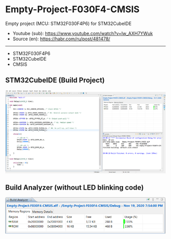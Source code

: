 # Empty-Project-F030F4-CMSIS
 Empty project (MCU: STM32F030F4P6) for STM32CubeIDE 
* Youtube (sub): https://www.youtube.com/watch?v=Iw_AXH7YWuk
* Source (en): https://habr.com/ru/post/481478/
___
* STM32F030F4P6
* STM32CubeIDE
* CMSIS
 ## STM32CubeIDE (Build Project)
  ![alt text](https://github.com/Egoruch/Empty-Project-F030F4-CMSIS/blob/main/Img/cubeide_window_f030f4p6.png)
 ## Build Analyzer (without LED blinking code)
 ![alt text](https://github.com/Egoruch/Empty-Project-F030F4-CMSIS/blob/main/Img/build_an_f030f4p6.png)
